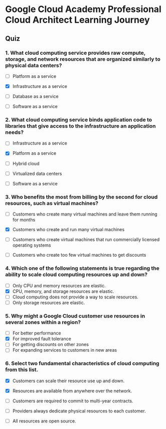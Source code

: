 
# Google Cloud Academy Professional Cloud Architect Learning Journey

## Quiz

### 1. What cloud computing service provides raw compute, storage, and network resources that are organized similarly to physical data centers?

- [ ] Platform as a service
- [x] Infrastructure as a service
- [ ] Database as a service
- [ ] Software as a service


### 2. What cloud computing service binds application code to libraries that give access to the infrastructure an application needs?

- [ ] Infrastructure as a service
- [x] Platform as a service
- [ ] Hybrid cloud
- [ ] Virtualized data centers
- [ ] Software as a service


### 3. Who benefits the most from billing by the second for cloud resources, such as virtual machines?

- [ ] Customers who create many virtual machines and leave them running for months
- [x] Customers who create and run many virtual machines
- [ ] Customers who create virtual machines that run commercially licensed operating systems
- [ ] Customers who create too few virtual machines to get discounts


### 4. Which one of the following statements is true regarding the ability to scale cloud computing resources up and down?

- [ ] Only CPU and memory resources are elastic.
- [x] CPU, memory, and storage resources are elastic.
- [ ] Cloud computing does not provide a way to scale resources.
- [ ] Only storage resources are elastic.

### 5. Why might a Google Cloud customer use resources in several zones within a region?

- [ ] For better performance
- [x] For improved fault tolerance
- [ ] For getting discounts on other zones
- [ ] For expanding services to customers in new areas

### 6. Select two fundamental characteristics of cloud computing from this list.
- [x] Customers can scale their resource use up and down.
- [x] Resources are available from anywhere over the network.
- [ ] Customers are required to commit to multi-year contracts.
- [ ] Providers always dedicate physical resources to each customer.
- [ ] All resources are open source.


